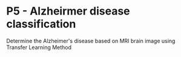 # P5 - Alzheirmer disease classification
 Determine the Alzheimer's disease based on MRI brain image using Transfer Learning Method
